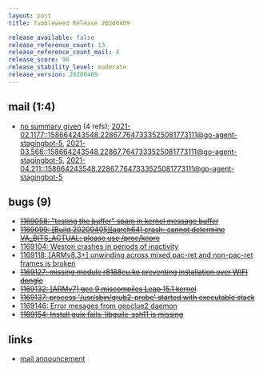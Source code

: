```yaml
---
layout: post
title: Tumbleweed Release 20200409

release_available: false
release_reference_count: 13
release_reference_count_mail: 4
release_score: 90
release_stability_level: moderate
release_version: 20200409
---
```


## mail (1:4)

- [no summary given](https://lists.opensuse.org/archives/list/factory@lists.opensuse.org/thread/FSKY62QIMXY3MPBRBNEMNDXMRDEN32D2) (4 refs); [2021-02.1177::<158664243548.22867.7647333525081773111@go-agent-stagingbot-5>](https://lists.opensuse.org/archives/list/factory@lists.opensuse.org/thread/FSKY62QIMXY3MPBRBNEMNDXMRDEN32D2), [2021-03.568::<158664243548.22867.7647333525081773111@go-agent-stagingbot-5>](https://lists.opensuse.org/archives/list/factory@lists.opensuse.org/thread/FSKY62QIMXY3MPBRBNEMNDXMRDEN32D2), [2021-04.211::<158664243548.22867.7647333525081773111@go-agent-stagingbot-5>](https://lists.opensuse.org/archives/list/factory@lists.opensuse.org/thread/FSKY62QIMXY3MPBRBNEMNDXMRDEN32D2)

## bugs (9)

<!--more-->

- ~~[1169058: "testing the buffer" spam in kernel message buffer](https://bugzilla.opensuse.org/show_bug.cgi?id=1169058)~~
- ~~[1169099: \[Build 20200405\]\[aarch64\] crash: cannot determine VA_BITS_ACTUAL: please use /proc/kcore](https://bugzilla.opensuse.org/show_bug.cgi?id=1169099)~~
- [1169104: Weston crashes in periods of inactivity](https://bugzilla.opensuse.org/show_bug.cgi?id=1169104)
- [1169118: \[ARMv8.3+\] unwinding across mixed pac-ret and non-pac-ret frames is broken](https://bugzilla.opensuse.org/show_bug.cgi?id=1169118)
- ~~[1169127: missing module r8188eu.ko preventing installation over WIFI dongle](https://bugzilla.opensuse.org/show_bug.cgi?id=1169127)~~
- ~~[1169132: \[ARMv7\] gcc 9 miscompiles Leap 15.1 kernel](https://bugzilla.opensuse.org/show_bug.cgi?id=1169132)~~
- ~~[1169137: process '/usr/sbin/grub2-probe' started with executable stack](https://bugzilla.opensuse.org/show_bug.cgi?id=1169137)~~
- [1169146: Error mesages from geoclue2 daemon](https://bugzilla.opensuse.org/show_bug.cgi?id=1169146)
- ~~[1169154: Install guix fails, libguile-ssh11 is missing](https://bugzilla.opensuse.org/show_bug.cgi?id=1169154)~~



## links

- [mail announcement](https://lists.opensuse.org/archives/list/factory@lists.opensuse.org/thread/FSKY62QIMXY3MPBRBNEMNDXMRDEN32D2)
